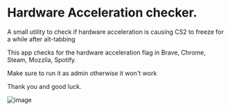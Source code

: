 # Hardware Acceleration checker.

A small utility to check if hardware acceleration is causing CS2 to freeze for a while after alt-tabbing

This app checks for the hardware acceleration flag in Brave, Chrome, Steam, Mozzila, Spotify.

Make sure to run it as admin otherwise it won't work

Thank you and good luck.

![image](https://github.com/fpsheaven/HardwareAccelerationChecker/assets/58235292/b2377841-9794-4e77-bc61-35c9d3fa7473)

